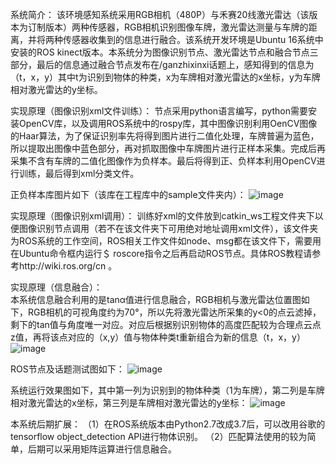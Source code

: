 系统简介：
    该环境感知系统采用RGB相机（480P）与禾赛20线激光雷达（该版本为订制版本）两种传感器，RGB相机识别图像车牌，激光雷达测量与车牌的距离，并将两种传感器收集到的信息进行融合。该系统开发环境是Ubuntu 16系统中安装的ROS kinect版本。本系统分为图像识别节点、激光雷达节点和融合节点三部分，最后的信息通过融合节点发布在/ganzhixinxi话题上，感知得到的信息为（t，x，y）其中t为识别到物体的种类，x为车牌相对激光雷达的x坐标，y为车牌相对激光雷达的y坐标。
 
 实现原理（图像识别xml文件训练）：
    节点采用python语言编写，python需要安装OpenCV库，以及调用ROS系统中的rospy库，其中图像识别利用OenCV图像的Haar算法，为了保证识别率先将得到图片进行二值化处理，车牌普遍为蓝色，所以提取出图像中蓝色部分，再对抓取图像中车牌图片进行正样本采集。完成后再采集不含有车牌的二值化图像作为负样本。最后将得到正、负样本利用OpenCV进行训练，最后得到xml分类文件。
    
正负样本库图片如下（该库在工程库中的sample文件夹内）：
 ![image](https://github.com/NixG96/Environmental-perception/raw/master/Test-image/正负样本.png)
 
实现原理（图像识别xml调用）：
    训练好xml的文件放到catkin_ws工程文件夹下以便图像识别节点调用（若不在该文件夹下可用绝对地址调用xml文件），该文件夹为ROS系统的工作空间，ROS相关工作文件如node、msg都在该文件下，需要用在Ubuntu命令框内运行＄ roscore指令之后再启动ROS节点。具体ROS教程请参考http://wiki.ros.org/cn 。
   
实现原理（信息融合）：   
   本系统信息融合利用的是tanα值进行信息融合，RGB相机与激光雷达位置图如下，RGB相机的可视角度约为70°，所以先将激光雷达所采集的y<0的点云滤掉，剩下的tan值与角度唯一对应。对应后根据别识别物体的高度匹配较为合理点云点z值，再将该点对应的（x,y）值与物体种类t重新组合为新的信息（t，x，y）
    ![image](https://github.com/NixG96/Environmental-perception/raw/master/Test-image/传感器联合标定.png)

ROS节点及话题测试图如下：
![image](https://github.com/NixG96/Environmental-perception/raw/master/Test-image/ROS节点话题.png)

系统运行效果图如下，其中第一列为识别到的物体种类（1为车牌），第二列是车牌相对激光雷达的x坐标，第三列是车牌相对激光雷达的y坐标：
![image](https://github.com/NixG96/Environmental-perception/raw/master/Test-image/测试效果.png)


本系统后期扩展：
    （1）在ROS系统版本由Python2.7改成3.7后，可以改用谷歌的tensorflow object_detection API进行物体识别。
    （2）匹配算法使用的较为简单，后期可以采用矩阵运算进行信息融合。
    
